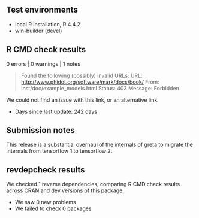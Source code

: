 ## Test environments
* local R installation, R 4.4.2
* win-builder (devel)

## R CMD check results

0 errors | 0 warnings | 1 notes

> Found the following (possibly) invalid URLs:
  URL: http://www.phidot.org/software/mark/docs/book/
    From: inst/doc/example_models.html
    Status: 403
    Message: Forbidden
    
We could not find an issue with this link, or an alternative link.

* Days since last update: 242 days

## Submission notes

This release is a substantial overhaul of the internals of greta to migrate the internals from tensorflow 1 to tensorflow 2.

## revdepcheck results

We checked 1 reverse dependencies, comparing R CMD check results across CRAN and dev versions of this package.

 * We saw 0 new problems
 * We failed to check 0 packages

